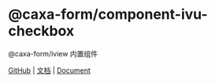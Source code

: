 # @caxa-form/component-ivu-checkbox

@caxa-form/iview 内置组件

[GitHub](https://github.com/wangjing11260/form-create) | [文档](http://form-create.com/v2/) | [Document](http://form-create.com/en/v2/)


